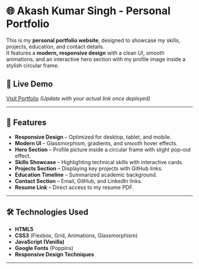 # 🌐 Akash Kumar Singh - Personal Portfolio

This is my **personal portfolio website**, designed to showcase my skills, projects, education, and contact details.  
It features a **modern, responsive design** with a clean UI, smooth animations, and an interactive hero section with my profile image inside a stylish circular frame.

## 🚀 Live Demo
[Visit Portfolio](https://singhakash1411.github.io/Personal-Portfolio/) *(Update with your actual link once deployed)*

---

## 📌 Features
- **Responsive Design** – Optimized for desktop, tablet, and mobile.
- **Modern UI** – Glassmorphism, gradients, and smooth hover effects.
- **Hero Section** – Profile picture inside a circular frame with slight pop-out effect.
- **Skills Showcase** – Highlighting technical skills with interactive cards.
- **Projects Section** – Displaying key projects with GitHub links.
- **Education Timeline** – Summarized academic background.
- **Contact Section** – Email, GitHub, and LinkedIn links.
- **Resume Link** – Direct access to my resume PDF.

---

## 🛠️ Technologies Used
- **HTML5**
- **CSS3** (Flexbox, Grid, Animations, Glassmorphism)
- **JavaScript (Vanilla)**
- **Google Fonts** (Poppins)
- **Responsive Design Techniques**

---


